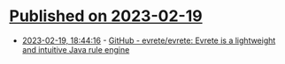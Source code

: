 # [Published on 2023-02-19](index.md)

* [2023-02-19, 18:44:16](https://lobste.rs/s/hbdt8w/github_evrete_evrete_evrete_is) - [GitHub - evrete/evrete: Evrete is a lightweight and intuitive Java rule engine](https://github.com/evrete/evrete)
